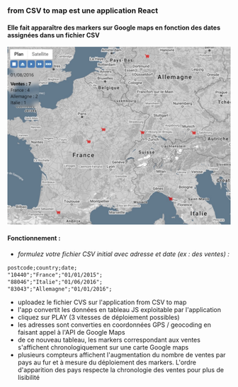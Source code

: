 ### from CSV to map est une application React
#### Elle fait apparaître des markers sur Google maps en fonction des dates assignées dans un fichier CSV

![sreenshot](public/Screenshot_1.jpg)

#### Fonctionnement :
  
* *formulez votre fichier CSV initial avec adresse et date (ex : des ventes) :*
```
postcode;country;date;
"10440";"France";"01/01/2015";
"88046";"Italie";"01/06/2016";
"83043";"Allemagne";"01/01/2016";
```
* uploadez le fichier CVS sur l'application from CSV to map
* l'app convertit les données en tableau JS exploitable par l'application
* cliquez sur PLAY (3 vitesses de déploiement possibles)
* les adresses sont converties en coordonnées GPS / geocoding en faisant appel à l'API de Google Maps
* de ce nouveau tableau, les markers correspondant aux ventes s'affichent chronologiquement sur une carte Google maps
* plusieurs compteurs affichent l'augmentation du nombre de ventes par pays au fur et à mesure du déploiement des markers. L'ordre d'apparition des pays respecte la chronologie des ventes pour plus de lisibilité
